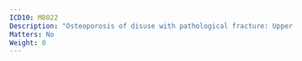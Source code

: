 ```yaml
---
ICD10: M8022
Description: "Osteoporosis of disuse with pathological fracture: Upper arm"
Matters: No
Weight: 0
---
```


